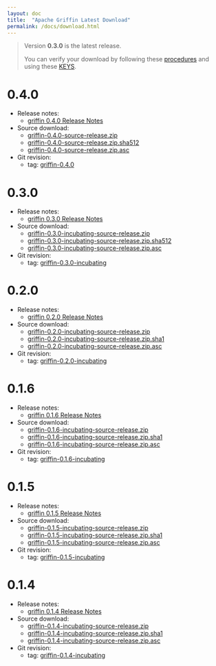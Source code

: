 ```yaml
---
layout: doc
title:  "Apache Griffin Latest Download" 
permalink: /docs/download.html
---
```


> Version **0.3.0** is the latest release.
>
> You can verify your download by following these [procedures](https://www.apache.org/info/verification.html) and using these [KEYS](https://dist.apache.org/repos/dist/dev/incubator/griffin/KEYS).

# 0.4.0
* Release notes:
	* [griffin 0.4.0 Release Notes](https://dist.apache.org/repos/dist/release/griffin/0.4.0/CHANGES.txt)
* Source download:
	* [griffin-0.4.0-source-release.zip](https://dist.apache.org/repos/dist/release/griffin/0.4.0/griffin-0.4.0-source-release.zip)
	* [griffin-0.4.0-source-release.zip.sha512](https://dist.apache.org/repos/dist/release/griffin/0.4.0/griffin-0.4.0-source-release.zip.sha512)
	* [griffin-0.4.0-source-release.zip.asc](https://dist.apache.org/repos/dist/release/griffin/0.4.0/griffin-0.4.0-source-release.zip.asc)
* Git revision:
	* tag: [griffin-0.4.0](https://gitbox.apache.org/repos/asf?p=griffin.git;a=tag;h=refs/tags/griffin-0.4.0)


# 0.3.0
* Release notes:
	* [griffin 0.3.0 Release Notes](https://dist.apache.org/repos/dist/dev/incubator/griffin/0.3.0-incubating/CHANGES.txt)
* Source download:
	* [griffin-0.3.0-incubating-source-release.zip](https://dist.apache.org/repos/dist/dev/incubator/griffin/0.3.0-incubating/griffin-0.3.0-incubating-source-release.zip)
	* [griffin-0.3.0-incubating-source-release.zip.sha512](https://dist.apache.org/repos/dist/dev/incubator/griffin/0.3.0-incubating/griffin-0.3.0-incubating-source-release.zip.sha512)
	* [griffin-0.3.0-incubating-source-release.zip.asc](https://dist.apache.org/repos/dist/dev/incubator/griffin/0.3.0-incubating/griffin-0.3.0-incubating-source-release.zip.asc)
* Git revision: 
	* tag: [griffin-0.3.0-incubating](https://git-wip-us.apache.org/repos/asf?p=incubator-griffin.git;a=tag;h=refs/tags/griffin-0.3.0-incubating)


# 0.2.0
* Release notes:
	* [griffin 0.2.0 Release Notes](https://dist.apache.org/repos/dist/dev/incubator/griffin/0.2.0-incubating/CHANGES.txt)
* Source download:
	* [griffin-0.2.0-incubating-source-release.zip](https://dist.apache.org/repos/dist/dev/incubator/griffin/0.2.0-incubating/griffin-0.2.0-incubating-source-release.zip)
	* [griffin-0.2.0-incubating-source-release.zip.sha1](https://dist.apache.org/repos/dist/dev/incubator/griffin/0.2.0-incubating/griffin-0.2.0-incubating-source-release.zip.sha1)
	* [griffin-0.2.0-incubating-source-release.zip.asc](https://dist.apache.org/repos/dist/dev/incubator/griffin/0.2.0-incubating/griffin-0.2.0-incubating-source-release.zip.asc)
* Git revision: 
	* tag: [griffin-0.2.0-incubating](https://git-wip-us.apache.org/repos/asf?p=incubator-griffin.git;a=tag;h=refs/tags/griffin-0.2.0-incubating)

# 0.1.6
* Release notes:
	* [griffin 0.1.6 Release Notes](https://dist.apache.org/repos/dist/dev/incubator/griffin/0.1.6-incubating/CHANGES.txt)
* Source download:
	* [griffin-0.1.6-incubating-source-release.zip](https://dist.apache.org/repos/dist/dev/incubator/griffin/0.1.6-incubating/griffin-0.1.6-incubating-source-release.zip)
	* [griffin-0.1.6-incubating-source-release.zip.sha1](https://dist.apache.org/repos/dist/dev/incubator/griffin/0.1.6-incubating/griffin-0.1.6-incubating-source-release.zip.sha1)
	* [griffin-0.1.6-incubating-source-release.zip.asc](https://dist.apache.org/repos/dist/dev/incubator/griffin/0.1.6-incubating/griffin-0.1.6-incubating-source-release.zip.asc)
* Git revision: 
	* tag: [griffin-0.1.6-incubating](https://git-wip-us.apache.org/repos/asf?p=incubator-griffin.git;a=tag;h=refs/tags/griffin-0.1.6-incubating)

# 0.1.5
* Release notes:
	* [griffin 0.1.5 Release Notes](https://dist.apache.org/repos/dist/dev/incubator/griffin/0.1.5-incubating/CHANGES.txt)
* Source download:
	* [griffin-0.1.5-incubating-source-release.zip](https://dist.apache.org/repos/dist/dev/incubator/griffin/0.1.5-incubating/griffin-parent-0.1.5-incubating-source-release.zip)
	* [griffin-0.1.5-incubating-source-release.zip.sha1](https://dist.apache.org/repos/dist/dev/incubator/griffin/0.1.5-incubating/griffin-parent-0.1.5-incubating-source-release.zip.sha1)
	* [griffin-0.1.5-incubating-source-release.zip.asc](https://dist.apache.org/repos/dist/dev/incubator/griffin/0.1.5-incubating/griffin-parent-0.1.5-incubating-source-release.zip.asc)
* Git revision: 
	* tag: [griffin-0.1.5-incubating](https://git-wip-us.apache.org/repos/asf?p=incubator-griffin.git;a=tag;h=refs/tags/griffin-0.1.5-incubating)

# 0.1.4
* Release notes:
	* [griffin 0.1.4 Release Notes](https://dist.apache.org/repos/dist/dev/incubator/griffin/0.1.4-incubating/CHANGES.txt)
* Source download:
	* [griffin-0.1.4-incubating-source-release.zip](https://dist.apache.org/repos/dist/dev/incubator/griffin/0.1.4-incubating/griffin-0.1.4-incubating-source-release.zip)
	* [griffin-0.1.4-incubating-source-release.zip.sha1](https://dist.apache.org/repos/dist/dev/incubator/griffin/0.1.4-incubating/griffin-0.1.4-incubating-source-release.zip.sha1)
	* [griffin-0.1.4-incubating-source-release.zip.asc](https://dist.apache.org/repos/dist/dev/incubator/griffin/0.1.4-incubating/griffin-0.1.4-incubating-source-release.zip.asc)
* Git revision: 
	* tag: [griffin-0.1.4-incubating](https://git-wip-us.apache.org/repos/asf?p=incubator-griffin.git;a=tag;h=refs/tags/griffin-0.1.4-incubating)
